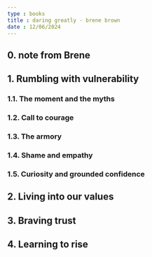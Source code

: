 ```yaml
---
type : books 
title : daring greatly - brene brown
date : 12/06/2024
---
```

## 0. note from Brene


## 1. Rumbling with vulnerability

### 1.1. The moment and the myths

### 1.2. Call to courage

### 1.3. The armory

### 1.4. Shame and empathy

### 1.5. Curiosity and grounded confidence

## 2. Living into our values

## 3. Braving trust

## 4. Learning to rise